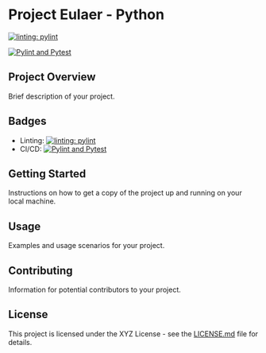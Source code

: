 # Project Eulaer - Python

[![linting: pylint](https://img.shields.io/badge/linting-pylint-yellowgreen)](https://github.com/Empeno/project-eulaer-python)

[![Pylint and Pytest](https://github.com/Empeno/project-eulaer-python/actions/workflows/pylint.yml/badge.svg)](https://github.com/Empeno/project-eulaer-python/actions/workflows/pylint.yml)

## Project Overview

Brief description of your project.

## Badges

- Linting: [![linting: pylint](https://img.shields.io/badge/linting-pylint-yellowgreen)](https://github.com/Empeno/project-eulaer-python)
- CI/CD: [![Pylint and Pytest](https://github.com/Empeno/project-eulaer-python/actions/workflows/pylint.yml/badge.svg)](https://github.com/Empeno/project-eulaer-python/actions/workflows/pylint.yml)

## Getting Started

Instructions on how to get a copy of the project up and running on your local machine.

## Usage

Examples and usage scenarios for your project.

## Contributing

Information for potential contributors to your project.

## License

This project is licensed under the XYZ License - see the [LICENSE.md](LICENSE.md) file for details.
